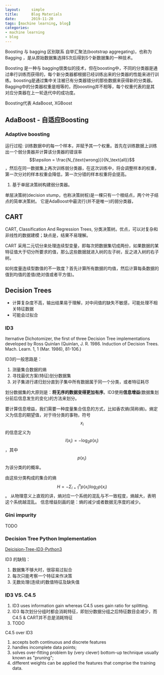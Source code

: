 ```yaml
---
layout:     simple
title:      Blog Materials
date:       2019-11-20
tags: [machine learning, blog]
categories: 
- machine learning
- blog
---
```


Boosting 与 bagging 区别联系
自举汇聚法(bootstrap aggregating)，也称为Bagging ，是从原始数据集选择S次后得到S个新数据集的一种技术。 

Boosting 是一种与 bagging很类似的技术，但在boosting中，不同的分类器是通过串行训练而获得的，每个新分类器都根据已经训练出来的分类器的性能来进行训练。boosting是通过集中关注被已有分类器错分的那些数据来获得新的分类器。 
Bagging中的分类器权重是相等的，而boosting并不相等，每个权重代表的是其对应分类器在上一轮迭代中的成功度。

Boosting代表 AdaBoost, XGBoost

## AdaBoost - 自适应Boosting
### Adaptive boosting 
运行过程: 训练数据中的每一个样本，并赋予其一个权重。首先在训练数据上训练出一个弱分类器并计算该分类器的错误率$$\epsilon = \frac{N_{\text{wrong}}}{N_\text{all}}$$，然后在同一数据集上再次训练弱分类器，在这次训练中，将会调整样本的权重，第一次分对的样本权重会降低，第一次分错的样本权重将会提高。

1. 基于单层决策树构建弱分类器。 

单层决策树(decision stump，也称决策树桩)是一棵只有一个根结点，两个叶子结点的简单决策树。 它是AdaBoost中最流行(并不是唯一)的弱分类器，


## CART 
CART, Classification And Regression Trees, 分类决策树。优点，可以对复杂和非线性的数据建模；缺点是，结果不易理解。

CART 采用二元切分来处理连续型变量，即每次把数据集切成两份，如果数据的某特征值大于切分所要求的值，那么这些数据就进入树的左子树，反之进入树的右子树。

如何度量连续型数值的不一致度？首先计算所有数据的均值，然后计算每条数据的值到均值的差值(绝对值或者平方值)。 

## Decision Trees 
* 计算复杂度不高，输出结果易于理解，对中间值的缺失不敏感，可能处理不相关特征数据 
* 可能会过拟合


### ID3
Iternative Dichotomizer, the first of three Decision Tree implementations developed by Ross Quinlan (Quinlan, J. R. 1986.  Induction of Decision Trees. Mach. Learn. 1, 1 (Mar. 1986), 81-106.)

ID3的一般思路是：
1. 测量集合数据的熵
2. 寻找最优方案(特征)划分数据集
3. 对子集进行递归划分直到子集中所有数据属于同一个分类，或者特征耗尽

划分数据集的大原则是：**将无序的数据变得更加有序**。ID3使用**信息增益**(数据集划分前后信息发生的变化)的方法来划分。

要计算信息增益，我们需要一种度量集合信息的方式，比如香农熵(简称熵)。熵定义为信息的期望值，对于待分类的事物，符号$$x_i$$的信息定义为
$$l(x_i) = - \text{log}_2p(x_i)$$，其中$$p(x_i)$$为该分类的的概率。

由这些分类构成的集合的熵 $$H = -\Sigma_{i=1}^n p(x_i) \text{log}_2 p(x_i) $$ 。 从物理意义上直观的讲，熵对应一个系统的混乱与不一致程度，熵越大，表明这个系统越混乱。
信息增益刻画的是：熵的减少或者数据无序度的减少。 

### Gini impurity 
TODO

### Decision Tree Python Implementation 

[Deicision-Tree-ID3-Python3]({{site.baseurl}}/codes/decision_tree.py.txt)

ID3 的缺陷：
1. 数据集不够大时，很容易过拟合
2. 每次只能考察一个特征来作决策
3. 无数处理(连续)的数值特征及缺失值

### ID3 VS. C4.5
1. ID3 uses information gain whereas C4.5 uses gain ratio for splitting. 
2. ID3 每次划分分组时都会消耗特征，即划分数据分组之后特征数目会减少，而C4.5 & CART并不总是消耗特征
3. TODO

C4.5 over ID3
1. accepts both continuous and discrete features
2. handles incomplete data points; 
3. solves over-fitting problem by (very clever) bottom-up technique usually known as "pruning"; 
4. different weights can be applied the features that comprise the training data.



